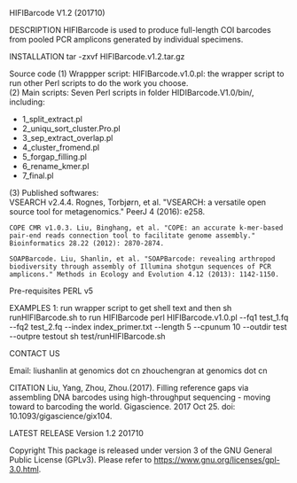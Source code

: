 HIFIBarcode V1.2 (201710)

DESCRIPTION
	HIFIBarcode is used to produce full-length COI barcodes from pooled PCR
amplicons generated by individual specimens.

INSTALLATION
	tar -zxvf HIFIBarcode.v1.2.tar.gz

Source code
(1) Wrappper script:
	HIFIBarcode.v1.0.pl: the wrapper script to run other Perl scripts to do the work you choose.  	
(2) Main scripts:
	Seven Perl scripts in folder HIDIBarcode.V1.0/bin/, including:
- 1_split_extract.pl
- 2_uniqu_sort_cluster.Pro.pl
- 3_sep_extract_overlap.pl
- 4_cluster_fromend.pl
- 5_forgap_filling.pl
- 6_rename_kmer.pl
- 7_final.pl

(3) Published softwares:  
	VSEARCH v2.4.4. Rognes, Torbjørn, et al. "VSEARCH: a versatile open source tool for metagenomics." PeerJ 4 (2016): e258.

	COPE CMR v1.0.3. Liu, Binghang, et al. "COPE: an accurate k-mer-based pair-end reads connection tool to facilitate genome assembly." Bioinformatics 28.22 (2012): 2870-2874.

	SOAPBarcode. Liu, Shanlin, et al. "SOAPBarcode: revealing arthropod biodiversity through assembly of Illumina shotgun sequences of PCR amplicons." Methods in Ecology and Evolution 4.12 (2013): 1142-1150.

Pre-requisites
	PERL v5

EXAMPLES
1: run wrapper script to get shell text and then sh runHIFIBarcode.sh to run HIFIBarcode
	perl HIFIBarcode.v1.0.pl  --fq1 test_1.fq --fq2 test_2.fq --index index_primer.txt  --length 5 --cpunum 10 --outdir test  --outpre testout
	sh test/runHIFIBarcode.sh

CONTACT US

Email:
liushanlin at genomics dot cn
zhouchengran at genomics dot cn

CITATION
Liu, Yang, Zhou, Zhou.(2017). Filling reference gaps via assembling DNA barcodes using high-throughput sequencing - moving toward to barcoding the world. Gigascience. 2017 Oct 25. doi: 10.1093/gigascience/gix104.

LATEST RELEASE
Version 1.2 201710

Copyright
This package is released under version 3 of the GNU General Public License (GPLv3). Please refer to https://www.gnu.org/licenses/gpl-3.0.html.
